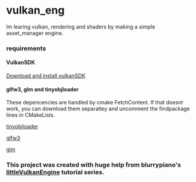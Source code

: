 # vulkan_eng
Im learing vulkan, rendering and shaders by making a simple asset_manager engine.

### requirements

#### VulkanSDK
<a href="https://vulkan.lunarg.com/">Download and install vulkanSDK</a>

#### glfw3, glm and tinyobjloader
These depencencies are handled by cmake FetchContent. If that doesnt work,
you can download them separatley and uncomment the findpackage lines in CMakeLists.

<a href=https://github.com/tinyobjloader/tinyobjloader>tinyobjloader</a>

<a href=https://github.com/glfw/glfw>glfw3</a>

<a href=https://github.com/g-truc/glm>glm</a>

### This project was created with huge help from blurrypiano's <a href=https://github.com/blurrypiano/littleVulkanEngine>littleVulkanEngine</a> tutorial series.

